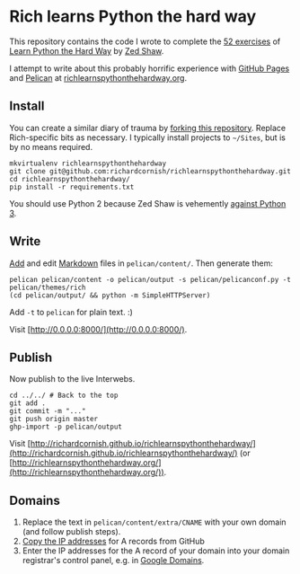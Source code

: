 # Rich learns Python the hard way

This repository contains the code I wrote to complete the [52 exercises](https://learnpythonthehardway.org/book/) of [Learn Python the Hard Way](https://learnpythonthehardway.org/) by [Zed Shaw](https://zedshaw.com/about/).

I attempt to write about this probably horrific experience with [GitHub Pages](https://pages.github.com/) and [Pelican](http://blog.getpelican.com/) at [richlearnspythonthehardway.org](http://richlearnspythonthehardway.org/).

## Install

You can create a similar diary of trauma by [forking this repository](https://help.github.com/articles/fork-a-repo/). Replace Rich-specific bits as necessary. I typically install projects to `~/Sites`, but is by no means required.

```
mkvirtualenv richlearnspythonthehardway
git clone git@github.com:richardcornish/richlearnspythonthehardway.git
cd richlearnspythonthehardway/
pip install -r requirements.txt
```

You should use Python 2 because Zed Shaw is vehemently [against Python 3](https://learnpythonthehardway.org/book/nopython3.html).

## Write

[Add](http://docs.getpelican.com/en/latest/content.html) and edit [Markdown](https://help.github.com/articles/markdown-basics/) files in `pelican/content/`. Then generate them:

```
pelican pelican/content -o pelican/output -s pelican/pelicanconf.py -t pelican/themes/rich
(cd pelican/output/ && python -m SimpleHTTPServer)
```

Add `-t` to `pelican` for plain text. :)

Visit [http://0.0.0.0:8000/](http://0.0.0.0:8000/).

## Publish

Now publish to the live Interwebs.

```
cd ../../ # Back to the top
git add .
git commit -m "..."
git push origin master
ghp-import -p pelican/output
```

Visit [http://richardcornish.github.io/richlearnspythonthehardway/](http://richardcornish.github.io/richlearnspythonthehardway/) (or [http://richlearnspythonthehardway.org/](http://richlearnspythonthehardway.org/)).

## Domains

1. Replace the text in `pelican/content/extra/CNAME` with your own domain (and follow publish steps).
2. [Copy the IP addresses](https://help.github.com/articles/tips-for-configuring-an-a-record-with-your-dns-provider/) for A records from GitHub
3. Enter the IP addresses for the A record of your domain into your domain registrar's control panel, e.g. in [Google Domains](https://support.google.com/domains/answer/3290350?authuser=1&hl=en).
